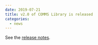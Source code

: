 ```yaml
---
date: 2019-07-21
title: v2.0 of COMMS Library is released
categories:
  - news
---
```

See the [release notes](https://github.com/arobenko/comms_champion/releases/tag/v2.0).

